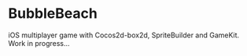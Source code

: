 # BubbleBeach
iOS multiplayer game with Cocos2d-box2d, SpriteBuilder and GameKit.
Work in progress...
